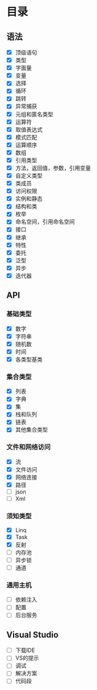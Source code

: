 ﻿# 目录
## 语法

- [x] 顶级语句
- [x] 类型
- [x] 字面量
- [x] 变量
- [x] 选择
- [x] 循环
- [x] 跳转
- [x] 异常捕获
- [x] 元组和匿名类型
- [x] 运算符
- [x] 取值表达式
- [x] 模式匹配
- [x] 运算顺序
- [x] 数组
- [x] 引用类型
- [x] 方法，返回值，参数，引用变量 
- [x] 自定义类型
- [x] 类成员
- [x] 访问权限
- [x] 实例和静态
- [x] 结构和类
- [x] 枚举
- [x] 命名空间，引用命名空间
- [x] 接口
- [x] 继承
- [x] 特性
- [x] 委托
- [x] 泛型
- [x] 异步
- [x] 迭代器

## API

### 基础类型 

- [x] 数字
- [x] 字符串
- [x] 随机数
- [x] 时间
- [x] 各类型基类

### 集合类型

- [x] 列表
- [x] 字典
- [x] 集
- [x] 栈和队列
- [x] 链表
- [x] 其他集合类型

### 文件和网络访问

- [x] 流
- [x] 文件访问
- [x] 网络连接
- [x] 路径
- [ ] json
- [ ] Xml

### 须知类型

- [x] Linq
- [x] Task
- [x] 反射
- [ ] 内存池 
- [ ] 异步锁
- [ ] 通道

### 通用主机

- [ ] 依赖注入
- [ ] 配置
- [ ] 后台服务

## Visual Studio

- [ ] 下载IDE
- [ ] VS的提示
- [ ] 调试
- [ ] 解决方案
- [ ] 代码段

